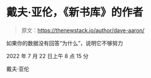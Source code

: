 # 戴夫·亚伦，《新书库》的作者

> 原文：<https://thenewstack.io/author/dave-aaron/>

如果你的数据没有回答“为什么”，说明它不够努力

2022 年 7 月 22 日上午 8 点 15 分

戴夫·亚伦